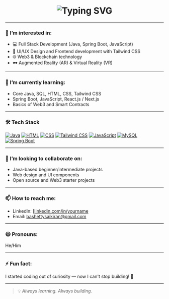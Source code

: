 <!---
- 👋 Hi, I’m @codemazza
- 👀 I’m interested in ...
- 🌱 I’m currently learning ...
- 💞️ I’m looking to collaborate on ...
- 📫 How to reach me ...
- 😄 Pronouns: ...
- ⚡ Fun fact: ...
 --->
<!---
codemazza/codemazza is a ✨ special ✨ repository because its `README.md` (this file) appears on your GitHub profile.
You can click the Preview link to take a look at your changes.
--->
<!-- Animated Header -->
<h1 align="center">
  <img src="https://readme-typing-svg.demolab.com?font=Fira+Code&size=26&pause=1000&color=00F7FF&center=true&vCenter=true&width=435&lines=Hi+%F0%9F%91%8B+I'm+SaiKiranBashetty;Aspiring+Full+Stack+%26+Web3+Developer;AR%2FVR+Explorer+%F0%9F%96%86%EF%B8%8F;Learning+by+Building+Every+Day" alt="Typing SVG" />
</h1>

---

### 👀 I’m interested in:
- 💻 Full Stack Development (Java, Spring Boot, JavaScript)
- 🎨 UI/UX Design and Frontend development with Tailwind CSS
- 🌐 Web3 & Blockchain technology
- 🕶️ Augmented Reality (AR) & Virtual Reality (VR)

---

### 🌱 I’m currently learning:
- Core Java, SQL, HTML, CSS, Tailwind CSS  
- Spring Boot, JavaScript, React.js / Next.js  
- Basics of Web3 and Smart Contracts  

---

### 🛠️ Tech Stack
[![Java](https://img.shields.io/badge/Java-ED8B00?style=for-the-badge&logo=java&logoColor=white)](https://www.oracle.com/java/)
[![HTML](https://img.shields.io/badge/HTML5-E34F26?style=for-the-badge&logo=html5&logoColor=white)](https://developer.mozilla.org/en-US/docs/Web/HTML)
[![CSS](https://img.shields.io/badge/CSS3-1572B6?style=for-the-badge&logo=css3&logoColor=white)](https://developer.mozilla.org/en-US/docs/Web/CSS)
[![Tailwind CSS](https://img.shields.io/badge/TailwindCSS-38B2AC?style=for-the-badge&logo=tailwind-css&logoColor=white)](https://tailwindcss.com/)
[![JavaScript](https://img.shields.io/badge/JavaScript-F7DF1E?style=for-the-badge&logo=javascript&logoColor=black)](https://developer.mozilla.org/en-US/docs/Web/JavaScript)
[![MySQL](https://img.shields.io/badge/MySQL-4479A1?style=for-the-badge&logo=mysql&logoColor=white)](https://www.mysql.com/)
[![Spring Boot](https://img.shields.io/badge/Spring%20Boot-6DB33F?style=for-the-badge&logo=spring-boot&logoColor=white)](https://spring.io/projects/spring-boot)

---

### 🤝 I’m looking to collaborate on:
- Java-based beginner/intermediate projects  
- Web design and UI components  
- Open source and Web3 starter projects  

---

### 📫 How to reach me:
- LinkedIn: [[linkedin.com/in/yourname](https://linkedin.com/in/yourname](https://www.linkedin.com/in/sai-kiran-bashetty-aa457816a/))  
- Email: bashettysaikiran@gmail.com

---

### 😄 Pronouns:
He/Him

---

### ⚡ Fun fact:
I started coding out of curiosity — now I can't stop building! 🚀

---

> 💡 *Always learning. Always building.*
